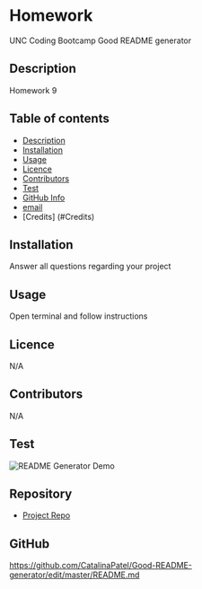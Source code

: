 
# **Homework**
UNC Coding Bootcamp Good README generator

## Description 
Homework 9

## Table of contents
- [Description](#Description)
- [Installation](#Installation)
- [Usage](#Usage)
- [Licence](#Licence)
- [Contributors](#Contributors)
- [Test](#Test)
- [GitHub Info](#GitHub)
- [email](#Email)
- [Credits] (#Credits)
## Installation
Answer all questions regarding your project
## Usage
Open terminal and follow instructions
## Licence
N/A
## Contributors
N/A
## Test
![README Generator Demo](videos/test.gif)
## Repository
- [Project Repo](undefined)
## GitHub
https://github.com/CatalinaPatel/Good-README-generator/edit/master/README.md
